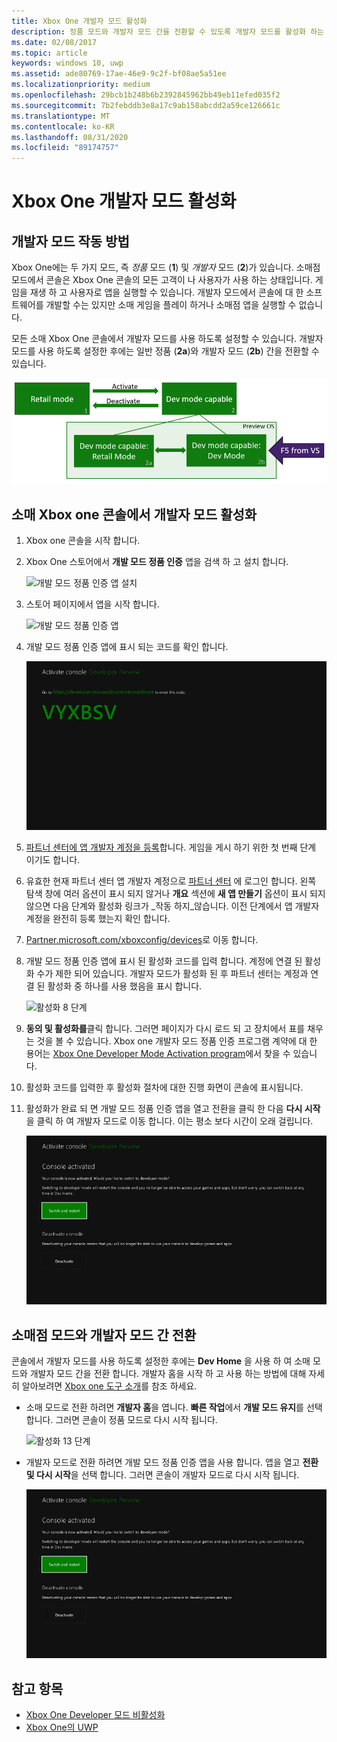 ```yaml
---
title: Xbox One 개발자 모드 활성화
description: 정품 모드와 개발자 모드 간을 전환할 수 있도록 개발자 모드를 활성화 하는 방법입니다.
ms.date: 02/08/2017
ms.topic: article
keywords: windows 10, uwp
ms.assetid: ade80769-17ae-46e9-9c2f-bf08ae5a51ee
ms.localizationpriority: medium
ms.openlocfilehash: 29bcb1b248b6b2392845962bb49eb11efed035f2
ms.sourcegitcommit: 7b2febddb3e8a17c9ab158abcdd2a59ce126661c
ms.translationtype: MT
ms.contentlocale: ko-KR
ms.lasthandoff: 08/31/2020
ms.locfileid: "89174757"
---
```

# <a name="xbox-one-developer-mode-activation"></a>Xbox One 개발자 모드 활성화

## <a name="how-developer-mode-works"></a>개발자 모드 작동 방법
Xbox One에는 두 가지 모드, 즉 *정품* 모드 (**1**) 및 *개발자* 모드 (**2**)가 있습니다. 소매점 모드에서 콘솔은 Xbox One 콘솔의 모든 고객이 나 사용자가 사용 하는 상태입니다. 게임을 재생 하 고 사용자로 앱을 실행할 수 있습니다. 개발자 모드에서 콘솔에 대 한 소프트웨어를 개발할 수는 있지만 소매 게임을 플레이 하거나 소매점 앱을 실행할 수 없습니다.

모든 소매 Xbox One 콘솔에서 개발자 모드를 사용 하도록 설정할 수 있습니다. 개발자 모드를 사용 하도록 설정한 후에는 일반 정품 (**2a**)와 개발자 모드 (**2b**) 간을 전환할 수 있습니다.

![Xbox One 모드](images/dev-mode-flow.png)

## <a name="activate-developer-mode-on-your-retail-xbox-one-console"></a>소매 Xbox one 콘솔에서 개발자 모드 활성화

1.  Xbox one 콘솔을 시작 합니다.

2.  Xbox One 스토어에서 **개발 모드 정품 인증** 앱을 검색 하 고 설치 합니다.

    ![개발 모드 정품 인증 앱 설치](images/devkit-activation-1.png)

3.  스토어 페이지에서 앱을 시작 합니다.

    ![개발 모드 정품 인증 앱](images/devkit-activation-2.png)

4.  개발 모드 정품 인증 앱에 표시 되는 코드를 확인 합니다.

    ![활성화 5 단계](images/activation-step-5.png)  
    
5.  [파트너 센터에 앱 개발자 계정을 등록](https://developer.microsoft.com/store/register)합니다.  게임을 게시 하기 위한 첫 번째 단계 이기도 합니다.

6.  유효한 현재 파트너 센터 앱 개발자 계정으로 [파트너 센터](https://partner.microsoft.com/dashboard) 에 로그인 합니다.  왼쪽 탐색 창에 여러 옵션이 표시 되지 않거나 **개요** 섹션에 **새 앱 만들기** 옵션이 표시 되지 않으면 다음 단계와 활성화 링크가 _작동 하지_않습니다. 이전 단계에서 앱 개발자 계정을 완전히 등록 했는지 확인 합니다.

7.  [Partner.microsoft.com/xboxconfig/devices](https://partner.microsoft.com/xboxconfig/devices)로 이동 합니다.

8.  개발 모드 정품 인증 앱에 표시 된 활성화 코드를 입력 합니다. 계정에 연결 된 활성화 수가 제한 되어 있습니다. 개발자 모드가 활성화 된 후 파트너 센터는 계정과 연결 된 활성화 중 하나를 사용 했음을 표시 합니다.

    ![활성화 8 단계](images/activation-step-8-rs2.png)    
    
9.  **동의 및 활성화를**클릭 합니다. 그러면 페이지가 다시 로드 되 고 장치에서 표를 채우는 것을 볼 수 있습니다. Xbox one 개발자 모드 정품 인증 프로그램 계약에 대 한 용어는 [Xbox One Developer Mode Activation program](/legal/windows/agreements/xbox-one-developer-mode-activation)에서 찾을 수 있습니다.

10. 활성화 코드를 입력한 후 활성화 절차에 대한 진행 화면이 콘솔에 표시됩니다.  
    
11. 활성화가 완료 되 면 개발 모드 정품 인증 앱을 열고 전환을 클릭 한 다음 **다시 시작** 을 클릭 하 여 개발자 모드로 이동 합니다. 이는 평소 보다 시간이 오래 걸립니다.

    ![활성화 12 단계](images/activation-step-12.png)   

## <a name="switch-between-retail-and-developer-mode"></a>소매점 모드와 개발자 모드 간 전환
콘솔에서 개발자 모드를 사용 하도록 설정한 후에는 **Dev Home** 을 사용 하 여 소매 모드와 개발자 모드 간을 전환 합니다. 개발자 홈을 시작 하 고 사용 하는 방법에 대해 자세히 알아보려면 [Xbox one 도구 소개](introduction-to-xbox-tools.md)를 참조 하세요.

* 소매 모드로 전환 하려면 **개발자 홈**을 엽니다. **빠른 작업**에서 **개발 모드 유지**를 선택 합니다. 그러면 콘솔이 정품 모드로 다시 시작 됩니다.    

  ![활성화 13 단계](images/activation-step-13-rs4.png)  
  
* 개발자 모드로 전환 하려면 개발 모드 정품 인증 앱을 사용 합니다. 앱을 열고 **전환 및 다시 시작**을 선택 합니다. 그러면 콘솔이 개발자 모드로 다시 시작 됩니다.  

  ![활성화 14 단계](images/activation-step-12.png)  

## <a name="see-also"></a>참고 항목
- [Xbox One Developer 모드 비활성화](devkit-deactivation.md)
- [Xbox One의 UWP](index.md)